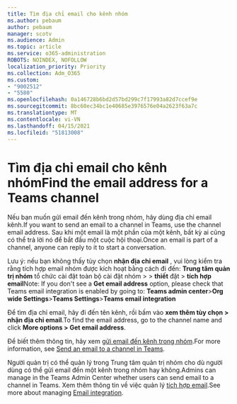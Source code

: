 ```yaml
---
title: Tìm địa chỉ email cho kênh nhóm
ms.author: pebaum
author: pebaum
manager: scotv
ms.audience: Admin
ms.topic: article
ms.service: o365-administration
ROBOTS: NOINDEX, NOFOLLOW
localization_priority: Priority
ms.collection: Adm_O365
ms.custom:
- "9002512"
- "5580"
ms.openlocfilehash: 0a146728b6bd2d57bd299c7f17993a82d7ccef9e
ms.sourcegitcommit: 8bc60ec34bc1e40685e3976576e04a2623f63a7c
ms.translationtype: MT
ms.contentlocale: vi-VN
ms.lasthandoff: 04/15/2021
ms.locfileid: "51813008"
---
```

# <a name="find-the-email-address-for-a-teams-channel"></a><span data-ttu-id="6bb45-102">Tìm địa chỉ email cho kênh nhóm</span><span class="sxs-lookup"><span data-stu-id="6bb45-102">Find the email address for a Teams channel</span></span>

<span data-ttu-id="6bb45-103">Nếu bạn muốn gửi email đến kênh trong nhóm, hãy dùng địa chỉ email kênh.</span><span class="sxs-lookup"><span data-stu-id="6bb45-103">If you want to send an email to a channel in Teams, use the channel email address.</span></span> <span data-ttu-id="6bb45-104">Sau khi một email là một phần của một kênh, bất kỳ ai cũng có thể trả lời nó để bắt đầu một cuộc hội thoại.</span><span class="sxs-lookup"><span data-stu-id="6bb45-104">Once an email is part of a channel, anyone can reply to it to start a conversation.</span></span>

<span data-ttu-id="6bb45-105">Lưu ý: nếu bạn không thấy tùy chọn **nhận địa chỉ email** , vui lòng kiểm tra rằng tích hợp email nhóm được kích hoạt bằng cách đi đến: **Trung tâm quản trị nhóm** tổ chức cài đặt toàn bộ cài đặt nhóm >  > **thiết** đặt > **tích hợp email**</span><span class="sxs-lookup"><span data-stu-id="6bb45-105">Note: If you don't see a **Get email address** option, please check that Teams email integration is enabled by going to: **Teams admin center**>**Org wide Settings**>**Teams Settings**>**Teams email integration**</span></span>

<span data-ttu-id="6bb45-106">Để tìm địa chỉ email, hãy đi đến tên kênh, rồi bấm vào **xem thêm tùy chọn > nhận địa chỉ email**.</span><span class="sxs-lookup"><span data-stu-id="6bb45-106">To find the email address, go to the channel name and click **More options > Get email address**.</span></span>

<span data-ttu-id="6bb45-107">Để biết thêm thông tin, hãy xem [gửi email đến kênh trong nhóm](https://support.office.com/article/send-an-email-to-a-channel-in-teams-d91db004-d9d7-4a47-82e6-fb1b16dfd51e).</span><span class="sxs-lookup"><span data-stu-id="6bb45-107">For more information, see [Send an email to a channel in Teams](https://support.office.com/article/send-an-email-to-a-channel-in-teams-d91db004-d9d7-4a47-82e6-fb1b16dfd51e).</span></span>

<span data-ttu-id="6bb45-108">Người quản trị có thể quản lý trong Trung tâm quản trị nhóm cho dù người dùng có thể gửi email đến một kênh trong nhóm hay không.</span><span class="sxs-lookup"><span data-stu-id="6bb45-108">Admins can manage in the Teams Admin Center whether users can send email to a channel in Teams.</span></span> <span data-ttu-id="6bb45-109">Xem thêm thông tin về việc quản lý [tích hợp email](https://docs.microsoft.com/microsoftteams/enable-features-office-365#email-integration).</span><span class="sxs-lookup"><span data-stu-id="6bb45-109">See more about managing [Email integration](https://docs.microsoft.com/microsoftteams/enable-features-office-365#email-integration).</span></span>
